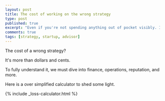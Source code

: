 ```yaml
---
layout: post
title: The cost of working on the wrong strategy
type: post
published: true
excerpt: "Even if you're not spending anything out of pocket visibly. It could be costing your startup dearly."
comments: true
tags: [strategy, startup, advisor]
---
```

The cost of a wrong strategy?

It's more than dollars and cents.

To fully understand it, we must dive into finance, operations, reputation, and more.

Here is a over simplified calculator to shed some light.

{% include _loss-calculator.html %}